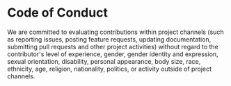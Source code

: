 # Code of Conduct

We are committed to evaluating contributions within project channels (such as reporting issues, posting feature requests, updating documentation, submitting pull requests and other project activities) without regard to the contributor's level of experience, gender, gender identity and expression, sexual orientation, disability, personal appearance, body size, race, ethnicity, age, religion, nationality, politics, or activity outside of project channels.
